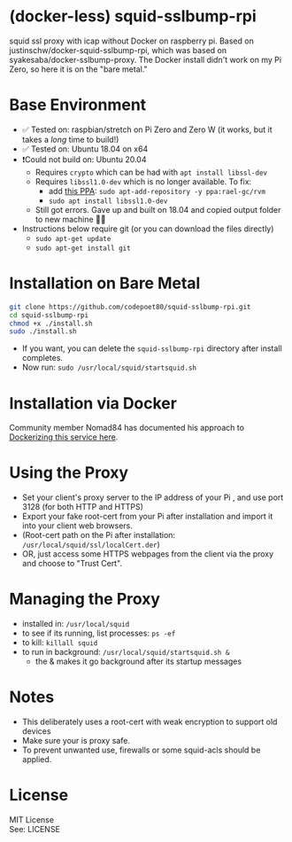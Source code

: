 (docker-less) squid-sslbump-rpi
======================
squid ssl proxy with icap without Docker on raspberry pi. Based on justinschw/docker-squid-sslbump-rpi, which was based on syakesaba/docker-sslbump-proxy. The Docker install didn't work on my Pi Zero, so here it is on the "bare metal."

Base Environment
======================
- ✅ Tested on: raspbian/stretch on Pi Zero and Zero W (it works, but it takes a *long* time to build!)
- ✅ Tested on: Ubuntu 18.04 on x64
- ❗Could not build on: Ubuntu 20.04
  - Requires `crypto` which can be had with `apt install libssl-dev`
  - Requires `libssl1.0-dev` which is no longer available. To fix:
      - add [this PPA](https://github.com/rvm/ubuntu_rvm): `sudo apt-add-repository -y ppa:rael-gc/rvm` 
      - `sudo apt install libssl1.0-dev`
  - Still got errors. Gave up and built on 18.04 and copied output folder to new machine 🤷‍♂️
- Instructions below require git (or you can download the files directly)
  - ```sudo apt-get update```
  - ```sudo apt-get install git```

Installation on Bare Metal
==========================
```sh
git clone https://github.com/codepoet80/squid-sslbump-rpi.git
cd squid-sslbump-rpi
chmod +x ./install.sh
sudo ./install.sh
```
- If you want, you can delete the ```squid-sslbump-rpi``` directory after install completes.
- Now run: `sudo /usr/local/squid/startsquid.sh`

Installation via Docker
=======================
Community member Nomad84 has documented his approach to [Dockerizing this service here](https://github.com/h8pewou/legacy_webos).

Using the Proxy
======================
- Set your client's proxy server to the IP address of your Pi , and use port 3128 (for both HTTP and HTTPS)
- Export your fake root-cert from your Pi after installation and import it into your client web browsers.  
- (Root-cert path on the Pi after installation: ```/usr/local/squid/ssl/localCert.der```)
- OR, just access some HTTPS webpages from the client via the proxy and choose to "Trust Cert". 

Managing the Proxy
======================
- installed in: `/usr/local/squid`
- to see if its running, list processes: `ps -ef`
- to kill: `killall squid`
- to run in background: `/usr/local/squid/startsquid.sh &` 
  + the & makes it go background after its startup messages

Notes
======================
- This deliberately uses a root-cert with weak encryption to support old devices
- Make sure your is proxy safe.  
- To prevent unwanted use, firewalls or some squid-acls should be applied.  

License
======================
MIT License  
See: LICENSE

